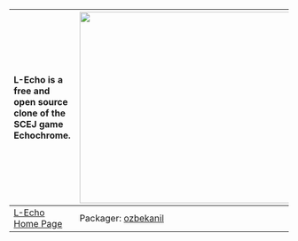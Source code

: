 | L-Echo is a free and open source clone of the SCEJ game Echochrome. | <a href='http://www.youtube.com/watch?feature=player_embedded&v=0eGOo36LY9Q' target='_blank'><img src='http://img.youtube.com/vi/0eGOo36LY9Q/0.jpg' width='425' height=344 /></a> |
|:--------------------------------------------------------------------|:----------------------------------------------------------------------------------------------------------------------------------------------------------------------------------|
|[L-Echo Home Page](http://code.google.com/p/l-echo)| Packager: [ozbekanil](ozbekanil.md) |
